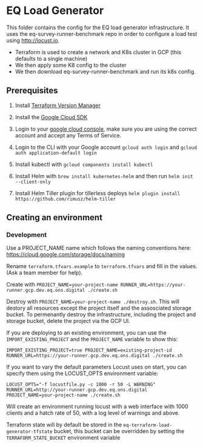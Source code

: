# EQ Load Generator

This folder contains the config for the EQ load generator infrastructure. It uses the eq-survey-runner-benchmark repo in order to configure a load test using http://locust.io.

* Terraform is used to create a network and K8s cluster in GCP (this defaults to a single machine)
* We then apply some K8 config to the cluster
* We then download eq-survey-runner-benchmark and run its k8s config.

## Prerequisites

1. Install [Terraform Version Manager](https://github.com/kamatama41/tfenv)

1. Install the [Google Cloud SDK](https://cloud.google.com/sdk/docs/quickstarts)

1. Login to your [google cloud console](https://console.cloud.google.com/), make sure you are using the correct account and accept any Terms of Service.

1. Login to the CLI with your Google account `gcloud auth login` and `gcloud auth application-default login`

1. Install kubectl with `gcloud components install kubectl`

1. Install Helm with `brew install kubernetes-helm` and then run `helm init --client-only`

1. Install Helm Tiller plugin for tillerless deploys `helm plugin install https://github.com/rimusz/helm-tiller`

## Creating an environment

### Development

Use a PROJECT_NAME name which follows the naming conventions here: https://cloud.google.com/storage/docs/naming

Rename `terraform.tfvars.example` to `terraform.tfvars` and fill in the values. (Ask a team member for help).

Create with `PROJECT_NAME=your-project-name RUNNER_URL=https://your-runner.gcp.dev.eq.ons.digital ./create.sh`

Destroy with `PROJECT_NAME=your-project-name ./destroy.sh`. This will destory all resources except the project itself and the assosciated storage bucket. To permenantly destroy the infrastructure, including the project and storage bucket, delete the project via the GCP UI.

If you are deploying to an existing environment, you can use the `IMPORT_EXISTING_PROJECT` and the `PROJECT_NAME` variable to show this:
```
IMPORT_EXISTING_PROJECT=true PROJECT_NAME=existing-project-id RUNNER_URL=https://your-runner.gcp.dev.eq.ons.digital ./create.sh
```

If you want to vary the default parameters Locust uses on start, you can specify them using the LOCUST_OPTS environment variable:
```
LOCUST_OPTS="-f locustfile.py -c 1000 -r 50 -L WARNING" RUNNER_URL=http://your-runner.gcp.dev.eq.ons.digital PROJECT_NAME=your-project-name ./create.sh
```
Will create an environment running locust with a web interface with 1000 clients and a hatch rate of 50, with a log level of warnings and above.

Terraform state will by default be stored in the `eq-terraform-load-generator-tfstate` bucket, this bucket can be overridden by setting the `TERRAFORM_STATE_BUCKET` environment variable

